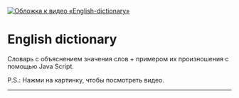 
[![Обложка к видео «English-dictionary»](./src/images/img.png)](https://youtu.be/lyA5jCLgg8c)



# English dictionary


Словарь с объяснением значения слов + примером их произношения с помощью Java Script.


P.S.: Нажми на картинку, чтобы посмотреть видео.


---
